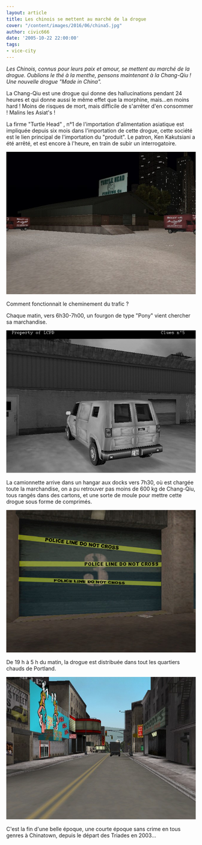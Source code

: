 ```yaml
---
layout: article
title: Les chinois se mettent au marché de la drogue
cover: "/content/images/2016/06/china5.jpg"
author: civic666
date: '2005-10-22 22:00:00'
tags:
- vice-city
---
```


_Les Chinois, connus pour leurs paix et amour, se mettent au marché de la drogue. Oublions le thé à la menthe, pensons maintenant à la Chang-Qiu ! Une nouvelle drogue "Made in China"._

La Chang-Qiu est une drogue qui donne des hallucinations pendant 24 heures et qui donne aussi le même effet que la morphine, mais...en moins hard ! Moins de risques de mort, mais difficile de s'arrêter d'en consommer ! Malins les Asiat's !

La firme "Turtle Head" , n°1 de l'importation d'alimentation asiatique est impliquée depuis six mois dans l'importation de cette drogue, cette société est le lien principal de l'importation du "produit". Le patron, Ken Kakutsiani a été arrêté, et est encore à l'heure, en train de subir un interrogatoire.

![](/content/images/2005/01/china1.jpg)

Comment fonctionnait le cheminement du trafic ?

Chaque matin, vers 6h30-7h00, un fourgon de type "Pony" vient chercher sa marchandise.

![](/content/images/2005/01/china2.jpg)

La camionnette arrive dans un hangar aux docks vers 7h30, où est chargée toute la marchandise, on a pu retrouver pas moins de 600 kg de Chang-Qiu, tous rangés dans des cartons, et une sorte de moule pour mettre cette drogue sous forme de comprimés.

![](/content/images/2005/01/china3.jpg)

De 19 h à 5 h du matin, la drogue est distribuée dans tout les quartiers chauds de Portland.

![](/content/images/2005/01/china4.jpg)

C'est la fin d'une belle époque, une courte époque sans crime en tous genres à Chinatown, depuis le départ des Triades en 2003...

<!--kg-card-end: markdown-->
